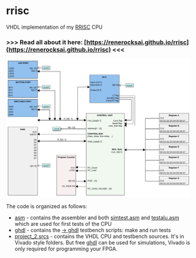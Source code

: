 # rrisc
VHDL implementation of my [RRISC](https://renerocksai.github.io/rrisc/rrisc.html) CPU

### **>>> Read all about it here: [https://renerocksai.github.io/rrisc](https://renerocksai.github.io/rrisc) <<<**

![](docs/cpudemo.png)

The code is organized as follows:

- [asm](https://github.com/renerocksai/rrisc/tree/main/asm) - contains the assembler and both [simtest.asm](https://github.com/renerocksai/rrisc/blob/main/asm/simtest.asm) and [testalu.asm](https://github.com/renerocksai/rrisc/blob/main/asm/testalu.asm) which are used for first tests of the CPU
- [ghdl](https://github.com/renerocksai/rrisc/tree/main/ghdl) - contains the [-> ghdl](https://github.com/ghdl/ghdl) testbench scripts: make and run tests
- [project_2.srcs](https://github.com/renerocksai/rrisc/tree/main/project_2.srcs) - contains the VHDL CPU and testbench sources. It's in Vivado style folders. But free [ghdl](https://github.com/ghdl/ghdl) can be used for simulations, Vivado is only required for programming your FPGA.

